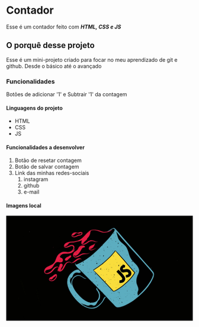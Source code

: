 # Contador

Esse é um contador feito com _**HTML, CSS e JS**_

## O porquê desse projeto

Esse é um mini-projeto criado para focar no meu aprendizado de git e github. Desde o básico até o avançado

### Funcionalidades

Botões de adicionar '1' e Subtrair '1' da contagem

#### Linguagens do projeto

* HTML
* CSS
* JS

#### Funcionalidades a desenvolver

1. Botão de resetar contagem
2. Botão de salvar contagem
3. Link das minhas redes-sociais
    1. instagram
    2. github
    3. e-mail

#### Imagens local

![logo do Java Script](./images/js.jpg)